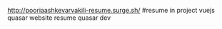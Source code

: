 http://pooriaashkevarvakili-resume.surge.sh/
#resume
in project vuejs quasar website resume 
quasar dev
